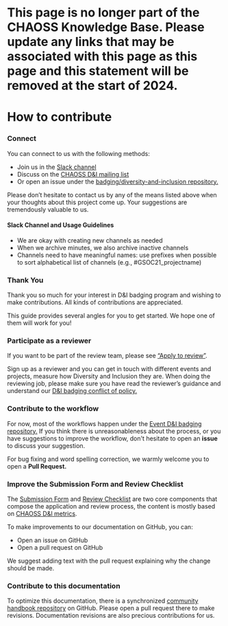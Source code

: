 # **This page is no longer part of the CHAOSS Knowledge Base. Please update any links that may be associated with this page as this page and this statement will be removed at the start of 2024.**


# How to contribute

### Connect

You can connect to us with the following methods:

* Join us in the [Slack channel](https://chaoss-workspace.slack.com/join/shared_invite/zt-dqeab4ab-4XrH51rc4y_WXjN~uI~6rA#/)
* Discuss on the [CHAOSS D&I mailing list](https://lists.linuxfoundation.org/mailman/listinfo/chaoss-diversity-inclusion)
* Or open an issue under the [badging/diversity-and-inclusion repository.](https://github.com/badging/diversity-and-inclusion) 

Please don’t hesitate to contact us by any of the means listed above when your thoughts about this project come up. Your suggestions are tremendously valuable to us. 

#### Slack Channel and Usage Guidelines

* We are okay with creating new channels as needed
* When we archive minutes, we also archive inactive channels
* Channels need to have meaningful names: use prefixes when possible to sort alphabetical list of channels (e.g., #GSOC21_projectname)


### Thank You

Thank you so much for your interest in D&I badging program and wishing to make contributions. All kinds of contributions are appreciated.

This guide provides several angles for you to get started. We hope one of them will work for you!

### Participate as a reviewer

If you want to be part of the review team, please see [“Apply to review”](https://handbook.chaoss.community/community-handbook/badging/reviewing/apply-to-review). 

Sign up as a reviewer and you can get in touch with different events and projects, measure how Diversity and Inclusion they are. When doing the reviewing job, please make sure you have read the reviewer’s guidance and understand our [D&I badging conflict of policy.](https://handbook.chaoss.community/community-handbook/badging/reviewing/conflict-of-interest-policy)

### Contribute to the workflow

For now, most of the workflows happen under the [Event D&I badging repository.](https://github.com/badging/event-diversity-and-inclusion) If you think there is unreasonableness about the process, or you have suggestions to improve the workflow, don't hesitate to open an **issue** to discuss your suggestion.  
  
For bug fixing and word spelling correction, we warmly welcome you to open a **Pull Request.**

### Improve the Submission Form and Review Checklist

The [Submission Form](https://chaoss.community/diversity-and-inclusion-badging/) and [Review Checklist](https://github.com/badging/event-diversity-and-inclusion/blob/master/.github/checklist.md) are two core components that compose the application and review process, the content is mostly based on [CHAOSS D&I metrics](https://github.com/chaoss/wg-diversity-inclusion/). 

To make improvements to our documentation on GitHub, you can:

* Open an issue on GitHub
* Open a pull request on GitHub

We suggest adding text with the pull request explaining why the change should be made.

### Contribute to this documentation

To optimize this documentation,  there is a synchronized [community handbook repository](https://github.com/chaoss/community) on GitHub. Please open a pull request there to make revisions. Documentation revisions are also precious contributions for us.

